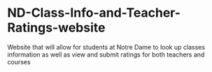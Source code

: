 # ND-Class-Info-and-Teacher-Ratings-website
Website that will allow for students at Notre Dame to look up classes information as well as view and submit ratings for both teachers and courses
